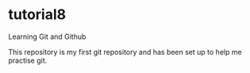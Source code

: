 # tutorial8
Learning Git and Github

This repository is my first git repository and has been set up to help me practise git. 
